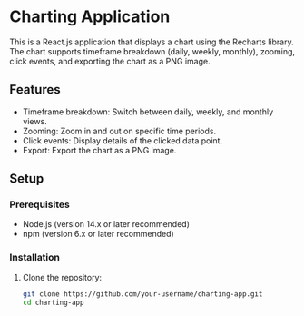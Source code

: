# Charting Application

This is a React.js application that displays a chart using the Recharts library. The chart supports timeframe breakdown (daily, weekly, monthly), zooming, click events, and exporting the chart as a PNG image.

## Features

- Timeframe breakdown: Switch between daily, weekly, and monthly views.
- Zooming: Zoom in and out on specific time periods.
- Click events: Display details of the clicked data point.
- Export: Export the chart as a PNG image.

## Setup

### Prerequisites

- Node.js (version 14.x or later recommended)
- npm (version 6.x or later recommended)

### Installation

1. Clone the repository:

   ```sh
   git clone https://github.com/your-username/charting-app.git
   cd charting-app
